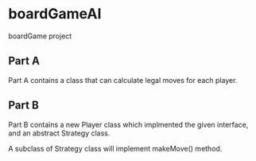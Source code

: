 # boardGameAI
boardGame project

<h2>Part A</h2>

Part A contains a class that can calculate legal moves for each player.

<h2>Part B</h2>

Part B contains a new Player class which implmented the given interface, and an abstract Strategy class.

A subclass of Strategy class will implement makeMove() method.
